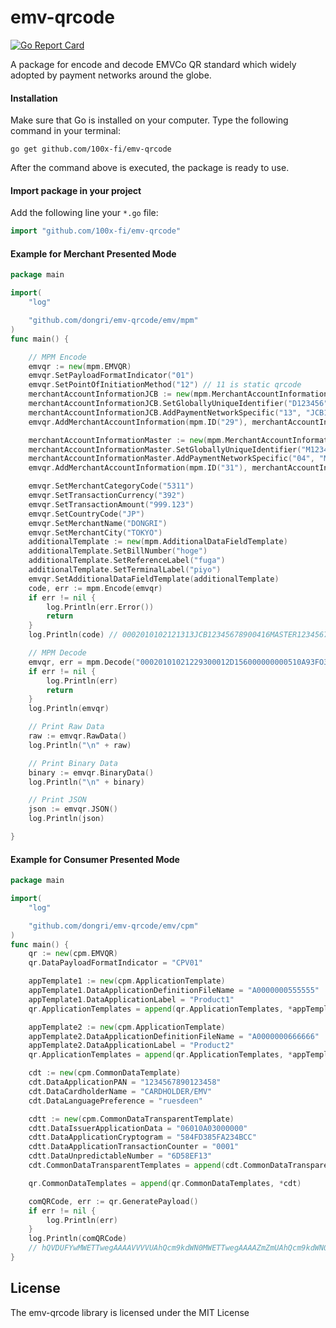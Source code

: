 emv-qrcode
===========

[![Go Report Card](https://goreportcard.com/badge/github.com/100x-fi/emv-qrcode)](https://goreportcard.com/report/github.com/100x-fi/emv-qrcode)

A package for encode and decode EMVCo QR standard which widely adopted by payment networks around the globe.

#### Installation
Make sure that Go is installed on your computer.
Type the following command in your terminal:
```
go get github.com/100x-fi/emv-qrcode
```
After the command above is executed, the package is ready to use.
#### Import package in your project
Add the following line your `*.go` file:
```go
import "github.com/100x-fi/emv-qrcode"
```

#### Example for Merchant Presented Mode
```go
package main

import(
	"log"

	"github.com/dongri/emv-qrcode/emv/mpm"
)
func main() {

	// MPM Encode
	emvqr := new(mpm.EMVQR)
	emvqr.SetPayloadFormatIndicator("01")
	emvqr.SetPointOfInitiationMethod("12") // 11 is static qrcode
	merchantAccountInformationJCB := new(mpm.MerchantAccountInformation)
	merchantAccountInformationJCB.SetGloballyUniqueIdentifier("D123456")
	merchantAccountInformationJCB.AddPaymentNetworkSpecific("13", "JCB1234567890")
	emvqr.AddMerchantAccountInformation(mpm.ID("29"), merchantAccountInformationJCB)

	merchantAccountInformationMaster := new(mpm.MerchantAccountInformation)
	merchantAccountInformationMaster.SetGloballyUniqueIdentifier("M123456")
	merchantAccountInformationMaster.AddPaymentNetworkSpecific("04", "MASTER1234567890")
	emvqr.AddMerchantAccountInformation(mpm.ID("31"), merchantAccountInformationMaster)

	emvqr.SetMerchantCategoryCode("5311")
	emvqr.SetTransactionCurrency("392")
	emvqr.SetTransactionAmount("999.123")
	emvqr.SetCountryCode("JP")
	emvqr.SetMerchantName("DONGRI")
	emvqr.SetMerchantCity("TOKYO")
	additionalTemplate := new(mpm.AdditionalDataFieldTemplate)
	additionalTemplate.SetBillNumber("hoge")
	additionalTemplate.SetReferenceLabel("fuga")
	additionalTemplate.SetTerminalLabel("piyo")
	emvqr.SetAdditionalDataFieldTemplate(additionalTemplate)
	code, err := mpm.Encode(emvqr)
	if err != nil {
		log.Println(err.Error())
		return
	}
	log.Println(code) // 0002010102121313JCB12345678900416MASTER12345678905204531153033925407999.1235802JP5906DONGRI6005TOKYO62240104hoge0504fuga0704piyo6304C343

	// MPM Decode
	emvqr, err = mpm.Decode("00020101021229300012D156000000000510A93FO3230Q31280012D15600000001030812345678520441115802CN5914BEST TRANSPORT6007BEIJING64200002ZH0104最佳运输0202北京540523.7253031565502016233030412340603***0708A60086670902ME91320016A0112233449988770708123456786304A13A")
	if err != nil {
		log.Println(err)
		return
	}
	log.Println(emvqr)

	// Print Raw Data
	raw := emvqr.RawData()
	log.Println("\n" + raw)

	// Print Binary Data
	binary := emvqr.BinaryData()
	log.Println("\n" + binary)

	// Print JSON
	json := emvqr.JSON()
	log.Println(json)

}
```

#### Example for Consumer Presented Mode
```go
package main

import(
	"log"

	"github.com/dongri/emv-qrcode/emv/cpm"
)
func main() {
	qr := new(cpm.EMVQR)
	qr.DataPayloadFormatIndicator = "CPV01"

	appTemplate1 := new(cpm.ApplicationTemplate)
	appTemplate1.DataApplicationDefinitionFileName = "A0000000555555"
	appTemplate1.DataApplicationLabel = "Product1"
	qr.ApplicationTemplates = append(qr.ApplicationTemplates, *appTemplate1)

	appTemplate2 := new(cpm.ApplicationTemplate)
	appTemplate2.DataApplicationDefinitionFileName = "A0000000666666"
	appTemplate2.DataApplicationLabel = "Product2"
	qr.ApplicationTemplates = append(qr.ApplicationTemplates, *appTemplate2)

	cdt := new(cpm.CommonDataTemplate)
	cdt.DataApplicationPAN = "1234567890123458"
	cdt.DataCardholderName = "CARDHOLDER/EMV"
	cdt.DataLanguagePreference = "ruesdeen"

	cdtt := new(cpm.CommonDataTransparentTemplate)
	cdtt.DataIssuerApplicationData = "06010A03000000"
	cdtt.DataApplicationCryptogram = "584FD385FA234BCC"
	cdtt.DataApplicationTransactionCounter = "0001"
	cdtt.DataUnpredictableNumber = "6D58EF13"
	cdt.CommonDataTransparentTemplates = append(cdt.CommonDataTransparentTemplates, *cdtt)

	qr.CommonDataTemplates = append(qr.CommonDataTemplates, *cdt)

	comQRCode, err := qr.GeneratePayload()
	if err != nil {
		log.Println(err)
	}
	log.Println(comQRCode)
	// hQVDUFYwMWETTwegAAAAVVVVUAhQcm9kdWN0MWETTwegAAAAZmZmUAhQcm9kdWN0MmJJWggSNFZ4kBI0WF8gDkNBUkRIT0xERVIvRU1WXy0IcnVlc2RlZW5kIZ8QBwYBCgMAAACfJghYT9OF+iNLzJ82AgABnzcEbVjvEw==
}
```

## License
The emv-qrcode library is licensed under the MIT License

